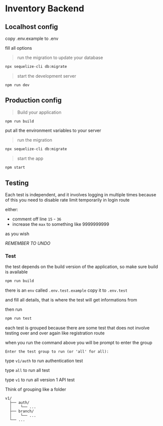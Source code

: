 # Inventory Backend

## Localhost config

copy .env.example to .env

fill all options

> run the migration to update your database

```bash
npx sequelize-cli db:migrate
```

> start the development server

```bash
npm run dev
```

## Production config

> Build your application

```bash
npm run build
```

put all the environment variables to your server

> run the migration

```bash
npx sequelize-cli db:migrate
```

> start the app

```bash
npm start
```

## Testing

Each test is independent, and it involves logging in multiple times
because of this you need to disable rate limit temporarily in login route

either: 
- comment off line `15` - `36`
- increase the `max` to something like 9999999999

as you wish

*REMEMBER TO UNDO*

### Test

the test depends on the build version of the application, so make sure build is available
```bash
npm run build
```

there is an `env` called `.env.test.example` copy it to `.env.test`

and fill all details, that is where the test will get informations from

then run

```bash
npm run test
```

each test is grouped because there are some test that does not involve testing over and over again like registration route

when you run the command above you will be prompt to enter the group

`Enter the test group to run (or 'all' for all):`

type `v1/auth` to run authentication test

type `all` to run all test

type `v1` to run all version 1 API test

Think of grouping like a folder

```
v1/
  ├── auth/
  │    └── ...
  ├── branch/
  │    └── ...
  └── ...
```